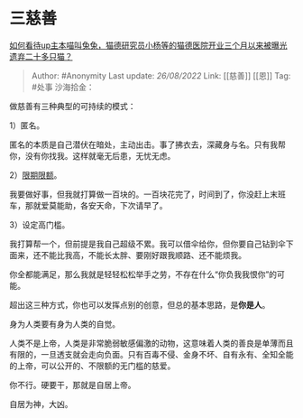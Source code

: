 # 三慈善
[如何看待up主本喵叫兔兔，猫德研究员小杨等的猫德医院开业三个月以来被曝光遗弃二十多只猫？](https://www.zhihu.com/question/549349236/answer/2646164738)

> Author: #Anonymity
> Last update: *26/08/2022*
> Link: [[慈善]] [[恩]]
> Tag: #处事
> 沙海拾金：

做慈善有三种典型的可持续的模式：

1）匿名。

匿名的本质是自己潜伏在暗处，主动出击。事了拂衣去，深藏身与名。只有我帮你，没有你找我。这样就毫无后患，无忧无虑。

2）[限期限额](https://www.zhihu.com/search?q=%E9%99%90%E6%9C%9F%E9%99%90%E9%A2%9D&search_source=Entity&hybrid_search_source=Entity&hybrid_search_extra=%7B%22sourceType%22%3A%22answer%22%2C%22sourceId%22%3A2646164738%7D)。

我要做好事，但我就打算做一百块的。一百块花完了，时间到了，你没赶上末班车，那就爱莫能助，各安天命，下次请早了。

3）设定高门槛。

我打算帮一个，但前提是我自己超级不累。我可以借伞给你，但你要自己钻到伞下面来，还不能比我高，不能长太胖、要刚好跟我顺路、还不能烦我。

你全都能满足，那么我就是轻轻松松举手之劳，不存在什么“你负我我恨你”的可能。

超出这三种方式，你也可以发挥点别的创意，但总的基本思路，是**你是人**。

身为人类要有身为人类的自觉。

人类不是上帝，人类是非常脆弱敏感偏激的动物，这意味着人类的善良是单薄而且有限的，一旦透支就会走向负面。只有百毒不侵、金身不坏、自有永有、全知全能的上帝，可以公开的、不限额的无门槛的慈爱。

你不行。硬要干，那就是自居上帝。

自居为神，大凶。
